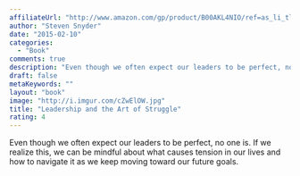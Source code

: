 ```yaml
---
affiliateUrl: "http://www.amazon.com/gp/product/B00AKL4NIO/ref=as_li_tl?ie=UTF8&camp=1789&creative=390957&creativeASIN=B00AKL4NIO&linkCode=as2&tag=jaktre-20&linkId=U2OB4447RHDFIID2"
author: "Steven Snyder"
date: "2015-02-10"
categories:
  - "Book"
comments: true
description: "Even though we often expect our leaders to be perfect, no one is.  If we realize this, we can be mindful about what causes tension in our lives and ho"
draft: false
metaKeywords: ""
layout: "book"
image: "http://i.imgur.com/cZwElOW.jpg"
title: "Leadership and the Art of Struggle"
rating: 4
---
```


Even though we often expect our leaders to be perfect, no one is.  If we realize this, we can be mindful about what causes tension in our lives and how to navigate it as we keep moving toward our future goals.

